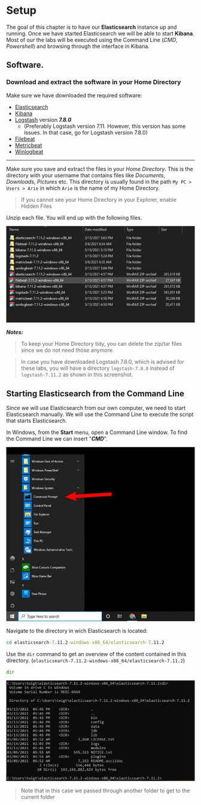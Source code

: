 # Setup


The goal of this chapter is to have our **Elasticsearch** instance up and running. Once we have started Elasticsearch we will be able to start **Kibana**. Most of our the labs will be executed using the Command Line (*CMD*, *Powershell*) and browsing through the interface in Kibana.


## Software.

### Download and extract the software in your Home Directory

Make sure we have downloaded the required software:

* [Elasticsearch](https://www.elastic.co/downloads/elasticsearch)
* [Kibana](https://www.elastic.co/downloads/kibana)
* [Logstash](https://www.elastic.co/downloads/past-releases/logstash-7-8-0) version ***7.8.0***
  * (Preferably Logstash version 7.11. However, this version has some issues. In that case, go for Logstash version 7.8.0)
* [Filebeat](https://www.elastic.co/downloads/beats/filebeat)
* [Metricbeat](https://www.elastic.co/downloads/beats/metricbeat)
* [Winlogbeat](https://www.elastic.co/downloads/beats/winlogbeat)

---

Make sure you save and extract the files in your *Home Directory*. This is the directory with your username that contains files like *Documents*, *Downloads*, *Pictures* etc. This directory is usually found in the path `My PC > Users > Arie` in which `Arie` is the name of my Home Directory.


> If you cannot see your Home Directory in your Explorer, enable Hidden Files


Unzip each file. You will end up with the following files. 


![Overview of the files in your Home Directory](img/mappen_elasticsearch.PNG)



***Notes:***

> To keep your Home Directory tidy, you can delete the zip/tar files since we do not need those anymore.

> In case you have downloaded Logstash 7.8.0, which is advised for these labs, you will have a directory `logstash-7.8.0` instead of `logstash-7.11.2` as shown in this screenshot.


## Starting Elasticsearch from the Command Line


Since we will use Elasticsearch from our own computer, we need to start Elasticsearch manually. We will use the Command Line to execute the script that starts Elasticsearch. 


In Windows, from the **Start** menu, open a Command Line window. To find the Command Line we can insert "***CMD***".


![Start the Command Line (Command Prompt) in Windows](img/start_command_prompt_windows.jpg)




Navigate to the directory in wich Elasticsearch is located:

```bat
cd elasticsearch-7.11.2-windows-x86_64/elasticsearch-7.11.2
```

Use the `dir` command to get an overview of the content contained in this directory. (`elasticsearch-7.11.2-windows-x86_64/elasticsearch-7.11.2`)

```bat
dir
```

![Contents of the main elasticsearch directory](img/screenshot_command_line_dir_elasticsearch_directory.PNG)



> Note that in this case we passed through another folder to get to the current folder

